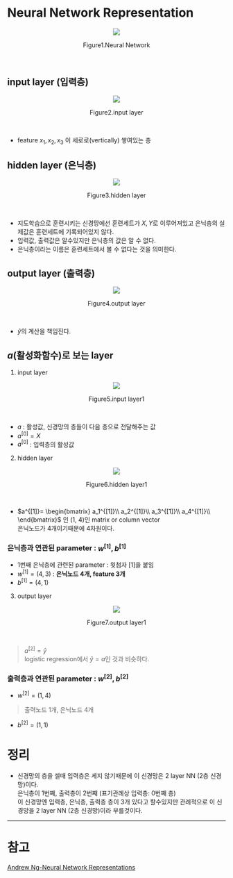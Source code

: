 # Neural Network Representation
<p align="center"> <img src="Neural Networks and Deep Learning/neural network/images/2nn1.PNG"> </p>
<p align="center"> Figure1.Neural Network </p> </br>

## input layer (입력층) 
<p align="center"> <img src="Neural Networks and Deep Learning/neural network/images/inputlayer.PNG"> </p>
<p align="center"> Figure2.input layer </p> </br>

* feature $x_1, x_2, x_3$ 이 세로로(vertically) 쌓여있는 층

## hidden layer (은닉층)
<p align="center"> <img src="Neural Networks and Deep Learning/neural network/images/hiddenlayer.PNG"> </p>
<p align="center"> Figure3.hidden layer </p> </br>


 - 지도학습으로 훈련시키는 신경망에선 훈련세트가 $X,Y$로 이루어져있고 은닉층의 실제값은 훈련세트에 기록되어있지 않다.
 - 입력값, 출력값은 알수있지만 은닉층의 값은 알 수 없다.
 - 은닉층이라는 이름은 훈련세트에서 볼 수 없다는 것을 의미한다.
 
## output layer (출력층) 
<p align="center"> <img src="Neural Networks and Deep Learning/neural network/images/outputlayer.PNG"> </p>
<p align="center"> Figure4.output layer </p> </br>

* $\hat{y}$의 계산을 책임진다.

## $a$(활성화함수)로 보는 layer
1. input layer

<p align="center"> <img src="Neural Networks and Deep Learning/neural network/images/inputl1.PNG"> </p>
<p align="center"> Figure5.input layer1 </p> </br>

* $a$ : 활성값, 신경망의 층들이 다음 층으로 전달해주는 값 </br>
* $a^{[0]}=X$ </br>
* $a^{[0]}$ : 입력층의 활성값

2. hidden layer

<p align="center"> <img src="Neural Networks and Deep Learning/neural network/images/hiddenl1.PNG"> </p>
<p align="center"> Figure6.hidden layer1 </p> </br>

* $a^{[1]}= 
\begin{bmatrix}
a_1^{[1]}\\
a_2^{[1]}\\
a_3^{[1]}\\
a_4^{[1]}\\
\end{bmatrix}$ 
인 (1, 4)인 matrix or column vector </br>
은닉노드가 4개이기때문에 4차원이다.


### 은닉층과 연관된 parameter : $w^{[1]}, b^{[1]}$ 
* 1번째 은닉층에 관련된 parameter : 윗첨자 [1]을 붙임 </br>
* $w^{[1]} = (4,3)$ : **은닉노드 4개, feature 3개**
* $b^{[1]} = (4,1)$


3. output layer
<p align="center"> <img src="Neural Networks and Deep Learning/neural network/images/outputl1.PNG"> </p>
<p align="center"> Figure7.output layer1 </p> </br>

>  $a^{[2]}=\hat{y}$ </br>
>  logistic regression에서 $\hat{y}=a$인 것과 비슷하다.


### 출력층과 연관된 parameter : $w^{[2]}, b^{[2]}$ </br>
* $w^{[2]} = (1,4)$ </br>
> 출력노드 1개, 은닉노드 4개
* $b^{[2]} = (1,1)$ 


# 정리
* 신경망의 층을 셀때 입력층은 세지 않기때문에 이 신경망은 2 layer NN (2층 신경망)이다. </br>
은닉층이 1번째, 출력층이 2번째 (표기관례상 입력층: 0번째 층) </br>
이 신경망엔 입력층, 은닉층, 출력층 층이 3개 있다고 할수있지만 관례적으로 이 신경망을 2 layer NN (2층 신경망)이라 부를것이다. </br>


---
# 참고
[Andrew Ng-Neural Network Representations](https://www.youtube.com/watch?v=CcRkHl75Z-Y&list=PLkDaE6sCZn6Ec-XTbcX1uRg2_u4xOEky0&index=26)
